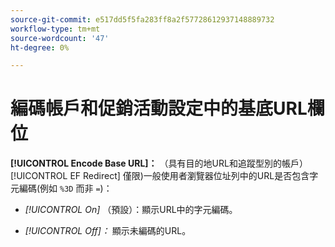 ```yaml
---
source-git-commit: e517dd5f5fa283ff8a2f57728612937148889732
workflow-type: tm+mt
source-wordcount: '47'
ht-degree: 0%

---
```

# 編碼帳戶和促銷活動設定中的基底URL欄位

**[!UICONTROL Encode Base URL]：** （具有目的地URL和追蹤型別的帳戶） [!UICONTROL EF Redirect] 僅限)一般使用者瀏覽器位址列中的URL是否包含字元編碼(例如 `%3D` 而非 `=`)：

* *[!UICONTROL On]* （預設）：顯示URL中的字元編碼。

* *[!UICONTROL Off]：* 顯示未編碼的URL。
